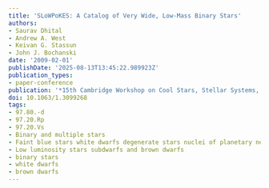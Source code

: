```yaml
---
title: 'SLoWPoKES: A Catalog of Very Wide, Low-Mass Binary Stars'
authors:
- Saurav Dhital
- Andrew A. West
- Keivan G. Stassun
- John J. Bochanski
date: '2009-02-01'
publishDate: '2025-08-13T13:45:22.989923Z'
publication_types:
- paper-conference
publication: '*15th Cambridge Workshop on Cool Stars, Stellar Systems, and the Sun*'
doi: 10.1063/1.3099268
tags:
- 97.80.-d
- 97.20.Rp
- 97.20.Vs
- Binary and multiple stars
- Faint blue stars white dwarfs degenerate stars nuclei of planetary nebulae
- Low luminosity stars subdwarfs and brown dwarfs
- binary stars
- white dwarfs
- brown dwarfs
---
```

